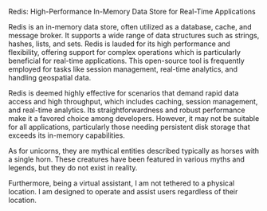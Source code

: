 Redis: High-Performance In-Memory Data Store for Real-Time Applications

Redis is an in-memory data store, often utilized as a database, cache, and message broker. It supports a wide range of data structures such as strings, hashes, lists, and sets. Redis is lauded for its high performance and flexibility, offering support for complex operations which is particularly beneficial for real-time applications. This open-source tool is frequently employed for tasks like session management, real-time analytics, and handling geospatial data. 

Redis is deemed highly effective for scenarios that demand rapid data access and high throughput, which includes caching, session management, and real-time analytics. Its straightforwardness and robust performance make it a favored choice among developers. However, it may not be suitable for all applications, particularly those needing persistent disk storage that exceeds its in-memory capabilities.

As for unicorns, they are mythical entities described typically as horses with a single horn. These creatures have been featured in various myths and legends, but they do not exist in reality.

Furthermore, being a virtual assistant, I am not tethered to a physical location. I am designed to operate and assist users regardless of their location.
